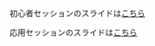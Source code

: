 初心者セッションのスライドは[こちら](https://ymattu.github.io/TokyoR64/beginner/for_beginners.html)

応用セッションのスライドは[こちら](https://ymattu.github.io/TokyoR64/apply/apply.html#/)


